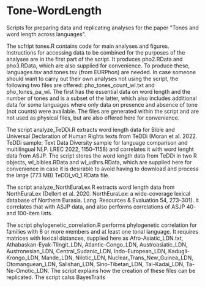 # Tone-WordLength
Scripts for preparing data and replicating analyses for the paper "Tones and word length across languages".

The scfript tones.R contains code for main analyses and figures. Instructions for accessing data to be combined for the purposes of the analyses are in the first part of the script. It produces pho2.RData and pho3.RData, which are also supplied for convenience. To produce these, languages.tsv and tones.tsv (from EURPhon) are needed. In case someone should want to carry out their own analyses not using the script, the following two files are offered: pho_tones_count_wl.txt and pho_tones_pa_wl. The first has the essential data on word length and the number of tones and is a subset of the latter, which also includes additional data for some languages where only data on presence and absence of tone (not counts) were available. The files are generated within the script and are not used as physical files, but are also offered here for convenience.

The script analyze_TeDDi.R extracts word length data for Bible and Universal Declaration of Human Rights texts from TeDDi (Moran et al. 2022. TeDDi sample: Text Data Diversity sample for language comparison and multilingual NLP. LREC 2022, 1150–1158) and correlates it with word lenght data from ASJP. The script stores the word length data from TeDDi in two R objects, wl_bibles.RData and wl_udhrs.RData, which are supplied here for convenience in case it is desirable to avoid having to download and process the large (773 MB) TeDDi_v0_1.RData file.

The script analyze_NorthEuraLex.R extracts word length data from NorthEuraLex (Dellert et al. 2020. NorthEuraLex: a wide-coverage lexical database of Northern Eurasia. Lang. Resources & Evaluation 54, 273–301). It correlates that with ASJP data, and also performs correlations of ASJP 40- and 100-item lists.

The script phylogenetic_correlation.R performs phylogenetic correlation for families with 6 or more members and at least one tonal language. It requires matrices with lexical distances, supplied here as Afro-Asiatic_LDN.txt, Athabaskan-Eyak-Tlingit_LDN, Atlantic-Congo_LDN, Austroasiatic_LDN, Austronesian_LDN, Central_Sudanic_LDN, Indo-European_LDN, Kadugli-Krongo_LDN, Mande_LDN, Nilotic_LDN, Nuclear_Trans_New_Guinea_LDN, Otomanguean_LDN, Salishan_LDN, Sino-Tibetan_LDN, Tai-Kadai_LDN, Ta-Ne-Omotic_LDN. The script explains how the creation of these files can be replicated. The script calss BayesTraits 
